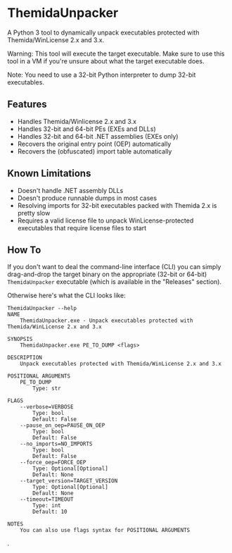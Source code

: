 # ThemidaUnpacker 


A Python 3 tool to dynamically unpack executables protected with
Themida/WinLicense 2.x and 3.x.

Warning: This tool will execute the target executable. Make sure to use this
tool in a VM if you're unsure about what the target executable does.

Note: You need to use a 32-bit Python interpreter to dump 32-bit executables.

## Features

* Handles Themida/Winlicense 2.x and 3.x
* Handles 32-bit and 64-bit PEs (EXEs and DLLs)
* Handles 32-bit and 64-bit .NET assemblies (EXEs only)
* Recovers the original entry point (OEP) automatically
* Recovers the (obfuscated) import table automatically

## Known Limitations

* Doesn't handle .NET assembly DLLs
* Doesn't produce runnable dumps in most cases
* Resolving imports for 32-bit executables packed with Themida 2.x is pretty slow
* Requires a valid license file to unpack WinLicense-protected executables that
  require license files to start

## How To

If you don't want to deal the command-line interface (CLI) you can simply
drag-and-drop the target binary on the appropriate (32-bit or 64-bit) `ThemidaUnpacker`
executable (which is available in the "Releases" section).

Otherwise here's what the CLI looks like:
```
ThemidaUnpacker --help
NAME
    ThemidaUnpacker.exe - Unpack executables protected with Themida/WinLicense 2.x and 3.x

SYNOPSIS
    ThemidaUnpacker.exe PE_TO_DUMP <flags>

DESCRIPTION
    Unpack executables protected with Themida/WinLicense 2.x and 3.x

POSITIONAL ARGUMENTS
    PE_TO_DUMP
        Type: str

FLAGS
    --verbose=VERBOSE
        Type: bool
        Default: False
    --pause_on_oep=PAUSE_ON_OEP
        Type: bool
        Default: False
    --no_imports=NO_IMPORTS
        Type: bool
        Default: False
    --force_oep=FORCE_OEP
        Type: Optional[Optional]
        Default: None
    --target_version=TARGET_VERSION
        Type: Optional[Optional]
        Default: None
    --timeout=TIMEOUT
        Type: int
        Default: 10

NOTES
    You can also use flags syntax for POSITIONAL ARGUMENTS
```
.
